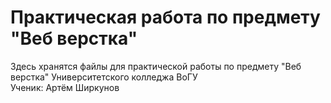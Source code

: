 # Практическая работа по предмету "Веб верстка"

Здесь хранятся файлы для практической работы по предмету "Веб верстка" Университетского колледжа ВоГУ  
Ученик: Артём Ширкунов
